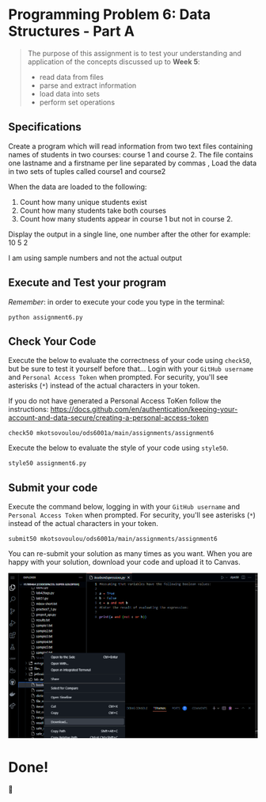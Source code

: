 # Programming Problem 6: Data Structures - Part A

> The purpose of this assignment is to test your understanding and application of the concepts discussed up to **Week 5**:
>
> - read data from files
> - parse and extract information
> - load data into sets
> - perform set operations 

## Specifications

Create a program which will read information from two text files containing names of students in two courses: course 1 and course 2.
The file contains one lastname and a firstname per line separated by commas ,
Load the data in two sets of tuples called course1 and course2

When the data are loaded to the following:
1. Count how many unique students exist 
2. Count how many students take both courses
3. Count how many students appear in course 1 but not in course 2.

Display the output in a single line, one number after the other 
for example: 10 5 2

I am using sample numbers and not the actual output


## Execute and Test your program 

*Remember*: in order to execute your code you type in the terminal:

```
python assignment6.py
```


## Check Your Code

Execute the below to evaluate the correctness of your code using `check50`, but be sure to test it yourself before that...
Login with your `GitHub username` and `Personal Access Token` when prompted. For security, you'll see asterisks (`*`) instead of the actual characters in your token. 

If you do not have generated a Personal Access ToKen follow the instructions: 
https://docs.github.com/en/authentication/keeping-your-account-and-data-secure/creating-a-personal-access-token

```
check50 mkotsovoulou/ods6001a/main/assignments/assignment6
```

Execute the below to evaluate the style of your code using `style50`.

```
style50 assignment6.py
```


## Submit your code

Execute the command below, logging in with your `GitHub username` and `Personal Access Token` when prompted. For security, you'll see asterisks (`*`) instead of the actual characters in your token. 

```
submit50 mkotsovoulou/ods6001a/main/assignments/assignment6
```

You can re-submit your solution as many times as you want.
When you are happy with your solution, download your code and upload it to Canvas.

![Image of download](download.png)

# Done!
:tada:
